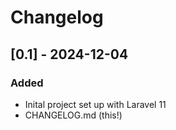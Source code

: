 # Changelog

## [0.1] - 2024-12-04
### Added
- Inital project set up with Laravel 11
- CHANGELOG.md (this!)
